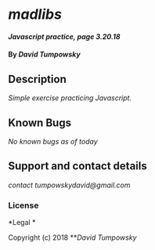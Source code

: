 # _madlibs_

#### _Javascript practice, page 3.20.18_

#### By _**David Tumpowsky**_

## Description

_Simple exercise practicing Javascript._


## Known Bugs

_No known bugs as of today_

## Support and contact details

_contact tumpowskydavid@gmail.com_

### License

*Legal *

Copyright (c) 2018 **_David Tumpowsky_
